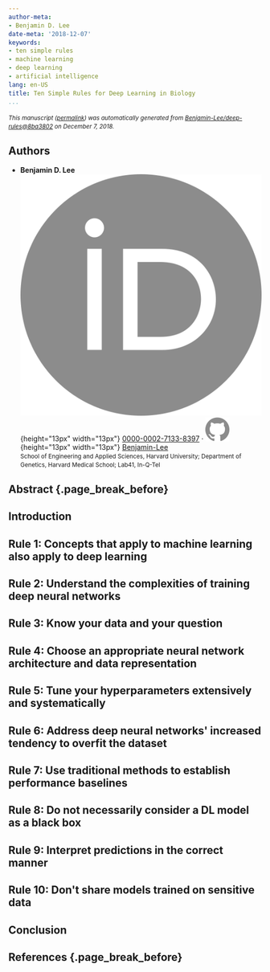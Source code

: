 ```yaml
---
author-meta:
- Benjamin D. Lee
date-meta: '2018-12-07'
keywords:
- ten simple rules
- machine learning
- deep learning
- artificial intelligence
lang: en-US
title: Ten Simple Rules for Deep Learning in Biology
...
```







<small><em>
This manuscript
([permalink](https://Benjamin-Lee.github.io/deep-rules/v/8ba380250035cf39391c7360edfb9c5b8da68d69/))
was automatically generated
from [Benjamin-Lee/deep-rules@8ba3802](https://github.com/Benjamin-Lee/deep-rules/tree/8ba380250035cf39391c7360edfb9c5b8da68d69)
on December 7, 2018.
</em></small>

## Authors



+ **Benjamin D. Lee**<br>
    ![ORCID icon](images/orcid.svg){height="13px" width="13px"}
    [0000-0002-7133-8397](https://orcid.org/0000-0002-7133-8397)
    · ![GitHub icon](images/github.svg){height="13px" width="13px"}
    [Benjamin-Lee](https://github.com/Benjamin-Lee)<br>
  <small>
     School of Engineering and Applied Sciences, Harvard University; Department of Genetics, Harvard Medical School; Lab41, In-Q-Tel
  </small>



## Abstract {.page_break_before}




## Introduction


## Rule 1: Concepts that apply to machine learning also apply to deep learning



## Rule 2: Understand the complexities of training deep neural networks


## Rule 3: Know your data and your question


## Rule 4: Choose an appropriate neural network architecture and data representation


## Rule 5: Tune your hyperparameters extensively and systematically


## Rule 6: Address deep neural networks' increased tendency to overfit the dataset


## Rule 7: Use traditional methods to establish performance baselines


## Rule 8: Do not necessarily consider a DL model as a black box


## Rule 9: Interpret predictions in the correct manner


## Rule 10: Don't share models trained on sensitive data


## Conclusion


## References {.page_break_before}

<!-- Explicitly insert bibliography here -->
<div id="refs"></div>
